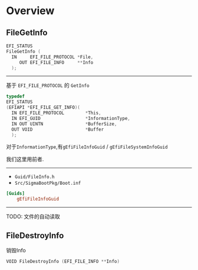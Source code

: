 # Overview

## FileGetInfo

```c++
EFI_STATUS
FileGetInfo (
  IN     EFI_FILE_PROTOCOL *File,
     OUT EFI_FILE_INFO     **Info
  );
```

---

基于 `EFI_FILE_PROTOCOL` 的 `GetInfo`

```c++
typedef
EFI_STATUS
(EFIAPI *EFI_FILE_GET_INFO)(
  IN EFI_FILE_PROTOCOL        *This,
  IN EFI_GUID                 *InformationType,
  IN OUT UINTN                *BufferSize,
  OUT VOID                    *Buffer
  );
```

对于`InformationType`,有`gEfiFileInfoGuid` / `gEfiFileSystemInfoGuid`

我们这里用前者.

---

- `Guid/FileInfo.h`
- `Src/SigmaBootPkg/Boot.inf`

```ini
[Guids]
    gEfiFileInfoGuid
```

---

TODO: 文件的自动读取

## FileDestroyInfo

销毁Info

```c++
VOID FileDestroyInfo (EFI_FILE_INFO **Info)
```
